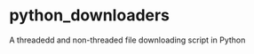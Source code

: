 python_downloaders
==================

A threadedd and non-threaded file downloading script in Python
